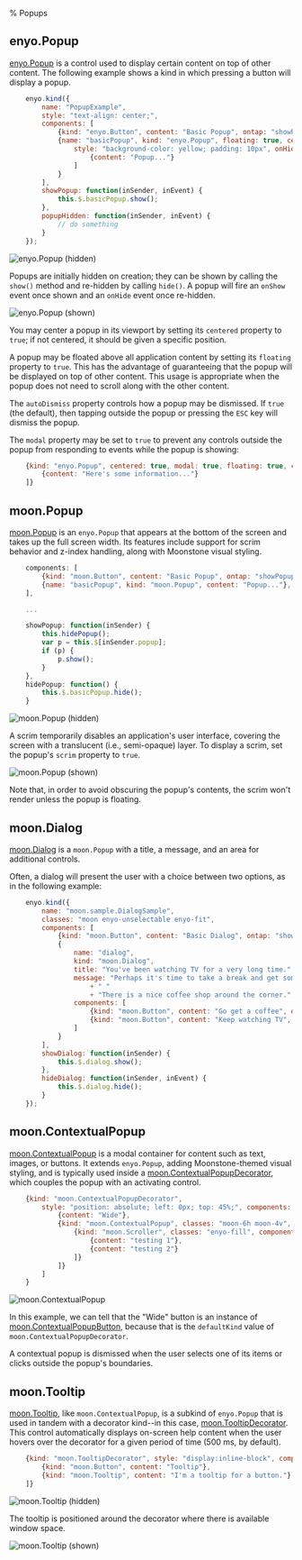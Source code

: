 % Popups

## enyo.Popup

[enyo.Popup](../../../index.html#/kind/enyo.Popup) is a control used to display
certain content on top of other content.  The following example shows a kind in
which pressing a button will display a popup.

```javascript
    enyo.kind({
        name: "PopupExample",
        style: "text-align: center;",
        components: [
            {kind: "enyo.Button", content: "Basic Popup", ontap: "showPopup"},
            {name: "basicPopup", kind: "enyo.Popup", floating: true, centered: true,
                style: "background-color: yellow; padding: 10px", onHide: "popupHidden", components: [
                    {content: "Popup..."}
                ]
            }
        ],
        showPopup: function(inSender, inEvent) {
            this.$.basicPopup.show();
        },
        popupHidden: function(inSender, inEvent) {
            // do something
        }
    });
```

![_enyo.Popup (hidden)_](../../assets/enyo-popup-hidden.png)

Popups are initially hidden on creation; they can be shown by calling the
`show()` method and re-hidden by calling `hide()`.  A popup will fire an
`onShow` event once shown and an `onHide` event once re-hidden. 

![_enyo.Popup (shown)_](../../assets/enyo-popup-shown.png)

You may center a popup in its viewport by setting its `centered` property to
`true`; if not centered, it should be given a specific position.

A popup may be floated above all application content by setting its `floating`
property to `true`.  This has the advantage of guaranteeing that the popup will
be displayed on top of other content.  This usage is appropriate when the popup
does not need to scroll along with the other content.

The `autoDismiss` property controls how a popup may be dismissed. If `true` (the
default), then tapping outside the popup or pressing the `ESC` key will dismiss
the popup.

The `modal` property may be set to `true` to prevent any controls outside the
popup from responding to events while the popup is showing:

```javascript
    {kind: "enyo.Popup", centered: true, modal: true, floating: true, components: [
        {content: "Here's some information..."}
    ]}
```

## moon.Popup

[moon.Popup](../../../index.html#/kind/moon.Popup) is an `enyo.Popup` that
appears at the bottom of the screen and takes up the full screen width.  Its
features include support for scrim behavior and z-index handling, along with
Moonstone visual styling.

```javascript
    components: [
        {kind: "moon.Button", content: "Basic Popup", ontap: "showPopup", popup: "basicPopup"},
        {name: "basicPopup", kind: "moon.Popup", content: "Popup..."},
    ],

    ...

    showPopup: function(inSender) {
        this.hidePopup();
        var p = this.$[inSender.popup];
        if (p) {
            p.show();
        }
    },
    hidePopup: function() {
        this.$.basicPopup.hide();
    }
```

![_moon.Popup (hidden)_](../../assets/popup-hidden.png)

A scrim temporarily disables an application's user interface, covering the
screen with a translucent (i.e., semi-opaque) layer.  To display a scrim, set
the popup's `scrim` property to `true`. 

![_moon.Popup (shown)_](../../assets/popup-shown.png)

Note that, in order to avoid obscuring the popup's contents, the scrim won't
render unless the popup is floating.

## moon.Dialog

[moon.Dialog](../../../index.html#/kind/moon.Dialog) is a `moon.Popup` with a
title, a message, and an area for additional controls.

Often, a dialog will present the user with a choice between two options, as in
the following example:

```javascript
    enyo.kind({
        name: "moon.sample.DialogSample",
        classes: "moon enyo-unselectable enyo-fit",
        components: [
            {kind: "moon.Button", content: "Basic Dialog", ontap: "showDialog"},
            {
                name: "dialog",
                kind: "moon.Dialog",
                title: "You've been watching TV for a very long time.",
                message: "Perhaps it's time to take a break and get some fresh air."
                    + " "
                    + "There is a nice coffee shop around the corner.",
                components: [
                    {kind: "moon.Button", content: "Go get a coffee", ontap: "hideDialog"},
                    {kind: "moon.Button", content: "Keep watching TV", ontap: "hideDialog"}
                ]
            }
        ],
        showDialog: function(inSender) {
            this.$.dialog.show();
        },
        hideDialog: function(inSender, inEvent) {
            this.$.dialog.hide();
        }
    });
```

## moon.ContextualPopup

[moon.ContextualPopup](../../../index.html#/kind/moon.ContextualPopup) is a
modal container for content such as text, images, or buttons.  It extends
`enyo.Popup`, adding Moonstone-themed visual styling, and is typically used
inside a [moon.ContextualPopupDecorator](../../../index.html#/kind/moon.ContextualPopupDecorator),
which couples the popup with an activating control.

```javascript
    {kind: "moon.ContextualPopupDecorator",
        style: "position: absolute; left: 0px; top: 45%;", components: [
            {content: "Wide"},
            {kind: "moon.ContextualPopup", classes: "moon-6h moon-4v", components: [
                {kind: "moon.Scroller", classes: "enyo-fill", components: [
                    {content: "testing 1"},
                    {content: "testing 2"}
                ]}
            ]}
        ]
    }
```

![_moon.ContextualPopup_](../../assets/contextual-popup-shown.png)

In this example, we can tell that the "Wide" button is an instance of
[moon.ContextualPopupButton](../../../index.html#/kind/moon.ContextualPopupButton),
because that is the `defaultKind` value of `moon.ContextualPopupDecorator`.

A contextual popup is dismissed when the user selects one of its items or clicks
outside the popup's boundaries.

## moon.Tooltip

[moon.Tooltip](../../../index.html#/kind/moon.Tooltip), like
`moon.ContextualPopup`, is a subkind of `enyo.Popup` that is used in tandem with
a decorator kind--in this case,
[moon.TooltipDecorator](../../../index.html#/kind/moon.TooltipDecorator).  This
control automatically displays on-screen help content when the user hovers over
the decorator for a given period of time (500 ms, by default).

```javascript
    {kind: "moon.TooltipDecorator", style: "display:inline-block", components: [
        {kind: "moon.Button", content: "Tooltip"},
        {kind: "moon.Tooltip", content: "I'm a tooltip for a button."}
    ]}
```

![_moon.Tooltip_ (hidden)](../../assets/tooltip-hidden.png)

The tooltip is positioned around the decorator where there is available window
space.

![_moon.Tooltip_ (shown)](../../assets/tooltip-shown.png)
